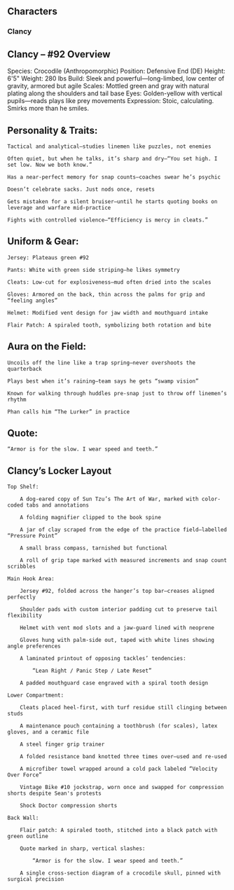 ## **Characters**

### **Clancy**
## Clancy – #92 Overview

Species: Crocodile (Anthropomorphic)
Position: Defensive End (DE)
Height: 6'5"
Weight: 280 lbs
Build: Sleek and powerful—long-limbed, low center of gravity, armored but agile
Scales: Mottled green and gray with natural plating along the shoulders and tail base
Eyes: Golden-yellow with vertical pupils—reads plays like prey movements
Expression: Stoic, calculating. Smirks more than he smiles.
## Personality & Traits:

    Tactical and analytical—studies linemen like puzzles, not enemies

    Often quiet, but when he talks, it’s sharp and dry—“You set high. I set low. Now we both know.”

    Has a near-perfect memory for snap counts—coaches swear he’s psychic

    Doesn’t celebrate sacks. Just nods once, resets

    Gets mistaken for a silent bruiser—until he starts quoting books on leverage and warfare mid-practice

    Fights with controlled violence—“Efficiency is mercy in cleats.”

## Uniform & Gear:

    Jersey: Plateaus green #92

    Pants: White with green side striping—he likes symmetry

    Cleats: Low-cut for explosiveness—mud often dried into the scales

    Gloves: Armored on the back, thin across the palms for grip and “feeling angles”

    Helmet: Modified vent design for jaw width and mouthguard intake

    Flair Patch: A spiraled tooth, symbolizing both rotation and bite

## Aura on the Field:

    Uncoils off the line like a trap spring—never overshoots the quarterback

    Plays best when it’s raining—team says he gets “swamp vision”

    Known for walking through huddles pre-snap just to throw off linemen’s rhythm

    Phan calls him “The Lurker” in practice

## Quote:

    “Armor is for the slow. I wear speed and teeth.”

## Clancy’s Locker Layout

    Top Shelf:

        A dog-eared copy of Sun Tzu’s The Art of War, marked with color-coded tabs and annotations

        A folding magnifier clipped to the book spine

        A jar of clay scraped from the edge of the practice field—labelled “Pressure Point”

        A small brass compass, tarnished but functional

        A roll of grip tape marked with measured increments and snap count scribbles

    Main Hook Area:

        Jersey #92, folded across the hanger’s top bar—creases aligned perfectly

        Shoulder pads with custom interior padding cut to preserve tail flexibility

        Helmet with vent mod slots and a jaw-guard lined with neoprene

        Gloves hung with palm-side out, taped with white lines showing angle preferences

        A laminated printout of opposing tackles’ tendencies:

            “Lean Right / Panic Step / Late Reset”

        A padded mouthguard case engraved with a spiral tooth design

    Lower Compartment:

        Cleats placed heel-first, with turf residue still clinging between studs

        A maintenance pouch containing a toothbrush (for scales), latex gloves, and a ceramic file

        A steel finger grip trainer

        A folded resistance band knotted three times over—used and re-used

        A microfiber towel wrapped around a cold pack labeled “Velocity Over Force”

        Vintage Bike #10 jockstrap, worn once and swapped for compression shorts despite Sean's protests

        Shock Doctor compression shorts

    Back Wall:

        Flair patch: A spiraled tooth, stitched into a black patch with green outline

        Quote marked in sharp, vertical slashes:

            “Armor is for the slow. I wear speed and teeth.”

        A single cross-section diagram of a crocodile skull, pinned with surgical precision